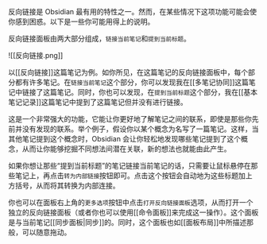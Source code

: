 反向链接是 Obsidian 最有用的特性之一。然而，在某些情况下这项功能可能会使你感到困惑。以下是一些你可能用得上的说明。

反向链接面板由两大部分组成，`链接当前笔记`和`提到当前标题`。

![[反向链接.png]]

以[[反向链接]]这篇笔记为例。如你所见，在这篇笔记的反向链接面板中，每个部分都有许多笔记。在`链接当前笔记`这个部分，你可以发现我在[[多笔记协同]]这篇笔记中链接了这篇笔记。同时，你也可以发现，在`提到当前标题`这个部分，我在[[基本笔记记录]]这篇笔记中提到了这篇笔记但并没有进行链接。

这是一个非常强大的功能，它能让你更好地了解笔记之间的联系，即使是那些你先前并没有发现的联系。举个例子，假设你以某个概念为名写了一篇笔记。这样，当其他笔记提到这个概念时，Obsidian 会让你轻松地发现哪些笔记提到了这个概念，从而让你能够挖掘不同想法间潜在关联，新的想法也就能由此产生。

如果你想让那些“提到当前标题”的笔记链接当前笔记的话，只需要让鼠标悬停在那些笔记上，再点击`转为内部链接`按钮即可。点击这个按钮会自动地为这些标题加上方括号，从而将其转换为内部连接。

你也可以在面板右上角的`更多选项`按钮中点击`打开反向链接面板`选项，从而打开一个独立的反向链接面板（或者你也可以使用[[命令面板]]来完成这一操作）。这个面板是与当前笔记[[同步面板|同步]]的。同时，这个面板也如[[面板布局]]中所描述那般，可以随意拖动。